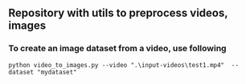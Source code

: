 
## Repository with utils to preprocess videos, images

### To create an image dataset from a video, use following

```
python video_to_images.py --video ".\input-videos\test1.mp4"  --dataset "mydataset"
```